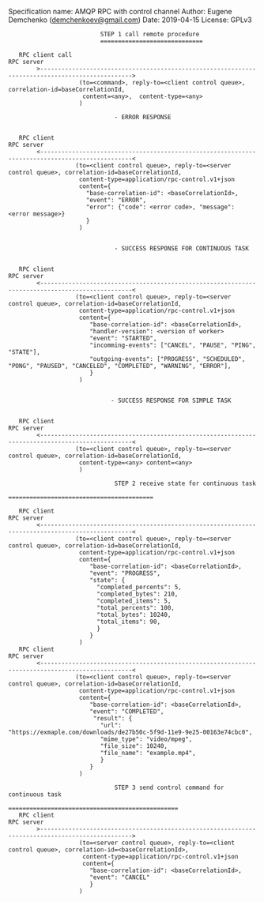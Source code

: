 
Specification name: AMQP RPC with control channel 
Author: Eugene Demchenko (demchenkoev@gmail.com) 
Date: 2019-04-15 
License: GPLv3 

                              STEP 1 call remote procedure
                              =============================

       RPC client call                                                                                  RPC server
            >------------------------------------------------------------------------------------------------>
                        (to=<command>, reply-to=<client control queue>, correlation-id=baseCorrelationId,
                         content=<any>,  content-type=<any>
                        )
    
                                  - ERROR RESPONSE
    
    
       RPC client                                                                                       RPC server
            <------------------------------------------------------------------------------------------------<
                       (to=<client control queue>, reply-to=<server control queue>, correlation-id=baseCorrelationId,
                        content-type=application/rpc-control.v1+json
                        content={
                          "base-correlation-id": <baseCorrelationId>,
                          "event": "ERROR",
                          "error": {"code": <error code>, "message": <error message>}
                          }
                        )
    
    
                                  - SUCCESS RESPONSE FOR CONTINUOUS TASK
    
    
       RPC client                                                                                       RPC server
            <------------------------------------------------------------------------------------------------<
                       (to=<client control queue>, reply-to=<server control queue>, correlation-id=baseCorrelationId,
                        content-type=application/rpc-control.v1+json
                        content={
                           "base-correlation-id": <baseCorrelationId>,
                           "handler-version": <version of worker>
                           "event": "STARTED",
                           "incomming-events": ["CANCEL", "PAUSE", "PING", "STATE"],
                           "outgoing-events": ["PROGRESS", "SCHEDULED", "PONG", "PAUSED", "CANCELED", "COMPLETED", "WARNING", "ERROR"],
                           }
                        )
    
    
                                 - SUCCESS RESPONSE FOR SIMPLE TASK
    
    
       RPC client                                                                                       RPC server
            <------------------------------------------------------------------------------------------------<
                       (to=<client control queue>, reply-to=<server control queue>, correlation-id=baseCorrelationId,
                        content-type=<any> content=<any>
                        )
    
                                  STEP 2 receive state for continuous task
                                  =========================================
    
       RPC client                                                                                       RPC server
            <------------------------------------------------------------------------------------------------<
                       (to=<client control queue>, reply-to=<server control queue>, correlation-id=baseCorrelationId,
                        content-type=application/rpc-control.v1+json
                        content={
                           "base-correlation-id": <baseCorrelationId>,
                           "event": "PROGRESS",
                           "state": {
                             "completed_percents": 5,
                             "completed_bytes": 210,
                             "completed_items": 5,
                             "total_percents": 100,
                             "total_bytes": 10240,
                             "total_items": 90,
                             }
                           }
                        )
       RPC client                                                                                       RPC server
            <------------------------------------------------------------------------------------------------<
                       (to=<client control queue>, reply-to=<server control queue>, correlation-id=baseCorrelationId,
                        content-type=application/rpc-control.v1+json
                        content={
                           "base-correlation-id": <baseCorrelationId>,
                           "event": "COMPLETED",
                            "result": {
                              "url": "https://exmaple.com/downloads/de27b50c-5f9d-11e9-9e25-00163e74cbc0",
                              "mime_type": "video/mpeg",
                              "file_size": 10240,
                              "file_name": "example.mp4",
                              }
                           }
                        )
    
                                  STEP 3 send control command for continuous task
                                  ================================================
       RPC client                                                                                       RPC server
            >------------------------------------------------------------------------------------------------>
                        (to=<server control queue>, reply-to=<client control queue>, correlation-id=<baseCorrelationId>,
                         content-type=application/rpc-control.v1+json
                         content={
                           "base-correlation-id": <baseCorrelationId>,
                           "event": "CANCEL"
                           }
                        )
 